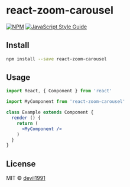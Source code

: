 # react-zoom-carousel

> 

[![NPM](https://img.shields.io/npm/v/react-zoom-carousel.svg)](https://www.npmjs.com/package/react-zoom-carousel) [![JavaScript Style Guide](https://img.shields.io/badge/code_style-standard-brightgreen.svg)](https://standardjs.com)

## Install

```bash
npm install --save react-zoom-carousel
```

## Usage

```jsx
import React, { Component } from 'react'

import MyComponent from 'react-zoom-carousel'

class Example extends Component {
  render () {
    return (
      <MyComponent />
    )
  }
}
```

## License

MIT © [devil1991](https://github.com/devil1991)
